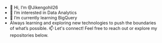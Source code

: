 - 👋 Hi, I’m @Jikengohil26
- 👀 I’m interested in Data Analytics
- 🌱 I’m currently learning BigQuery
-  Always learning and exploring new technologies to push the boundaries of what’s possible.
📫 Let's connect! Feel free to reach out or explore my repositories below.


<!---
Osiris26/Osiris26 is a ✨ special ✨ repository because its `README.md` (this file) appears on your GitHub profile.
You can click the Preview link to take a look at your changes.
--->
